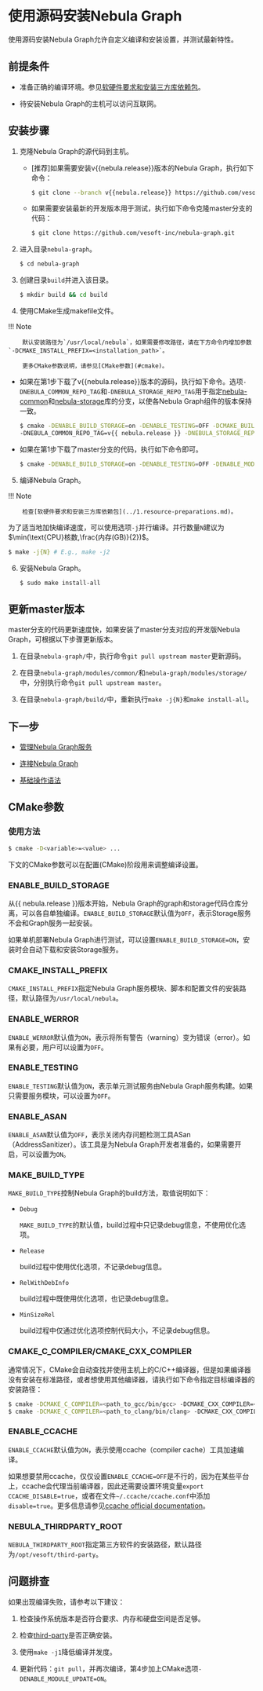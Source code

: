 # 使用源码安装Nebula Graph

使用源码安装Nebula Graph允许自定义编译和安装设置，并测试最新特性。

## 前提条件

- 准备正确的编译环境。参见[软硬件要求和安装三方库依赖包](../1.resource-preparations.md)。

- 待安装Nebula Graph的主机可以访问互联网。

## 安装步骤

1. 克隆Nebula Graph的源代码到主机。

   - [推荐]如果需要安装v{{nebula.release}}版本的Nebula Graph，执行如下命令：

      ```bash
      $ git clone --branch v{{nebula.release}} https://github.com/vesoft-inc/nebula-graph.git
      ```

   - 如果需要安装最新的开发版本用于测试，执行如下命令克隆master分支的代码：

      ```bash
      $ git clone https://github.com/vesoft-inc/nebula-graph.git
      ```

2. 进入目录`nebula-graph`。

   ```bash
   $ cd nebula-graph
   ```

3. 创建目录`build`并进入该目录。

   ```bash
   $ mkdir build && cd build
   ```

4. 使用CMake生成makefile文件。

  !!! Note

        默认安装路径为`/usr/local/nebula`，如果需要修改路径，请在下方命令内增加参数 `-DCMAKE_INSTALL_PREFIX=<installation_path>`。
        
        更多CMake参数说明，请参见[CMake参数](#cmake)。

   - 如果在第1步下载了v{{nebula.release}}版本的源码，执行如下命令。选项`-DNEBULA_COMMON_REPO_TAG`和`-DNEBULA_STORAGE_REPO_TAG`用于指定[nebula-common](https://github.com/vesoft-inc/nebula-common)和[nebula-storage](https://github.com/vesoft-inc/nebula-storage)库的分支，以使各Nebula Graph组件的版本保持一致。

      ```bash
      $ cmake -DENABLE_BUILD_STORAGE=on -DENABLE_TESTING=OFF -DCMAKE_BUILD_TYPE=Release \
      -DNEBULA_COMMON_REPO_TAG=v{{ nebula.release }} -DNEBULA_STORAGE_REPO_TAG=v{{ nebula.release }} ..
      ```

   - 如果在第1步下载了master分支的代码，执行如下命令即可。

      ```bash
      $ cmake -DENABLE_BUILD_STORAGE=on -DENABLE_TESTING=OFF -DENABLE_MODULE_UPDATE=ON -DCMAKE_BUILD_TYPE=Release ..
      ```

5. 编译Nebula Graph。

  !!! Note

        检查[软硬件要求和安装三方库依赖包](../1.resource-preparations.md)。

   为了适当地加快编译速度，可以使用选项`-j`并行编译。并行数量`N`建议为$\min(\text{CPU}核数,\frac{内存(GB)}{2})$。

   ```bash
   $ make -j{N} # E.g., make -j2
   ```

6. 安装Nebula Graph。

   ```bash
   $ sudo make install-all
   ```

## 更新master版本

master分支的代码更新速度快，如果安装了master分支对应的开发版Nebula Graph，可根据以下步骤更新版本。

  1. 在目录`nebula-graph/`中，执行命令`git pull upstream master`更新源码。

  2. 在目录`nebula-graph/modules/common/`和`nebula-graph/modules/storage/`中，分别执行命令`git pull upstream master`。

  3. 在目录`nebula-graph/build/`中，重新执行`make -j{N}`和`make install-all`。

## 下一步

- [管理Nebula Graph服务](../../2.quick-start/5.start-stop-service.md)

- [连接Nebula Graph](../../2.quick-start/3.connect-to-nebula-graph.md)

- [基础操作语法](../../2.quick-start/4.nebula-graph-crud.md)

## CMake参数

### 使用方法

```bash
$ cmake -D<variable>=<value> ...
```

下文的CMake参数可以在配置(CMake)阶段用来调整编译设置。

### ENABLE_BUILD_STORAGE

从{{ nebula.release }}版本开始，Nebula Graph的graph和storage代码仓库分离，可以各自单独编译。`ENABLE_BUILD_STORAGE`默认值为`OFF`，表示Storage服务不会和Graph服务一起安装。

如果单机部署Nebula Graph进行测试，可以设置`ENABLE_BUILD_STORAGE=ON`，安装时会自动下载和安装Storage服务。

### CMAKE_INSTALL_PREFIX

`CMAKE_INSTALL_PREFIX`指定Nebula Graph服务模块、脚本和配置文件的安装路径，默认路径为`/usr/local/nebula`。

### ENABLE_WERROR

`ENABLE_WERROR`默认值为`ON`，表示将所有警告（warning）变为错误（error）。如果有必要，用户可以设置为`OFF`。

### ENABLE_TESTING

`ENABLE_TESTING`默认值为`ON`，表示单元测试服务由Nebula Graph服务构建。如果只需要服务模块，可以设置为`OFF`。

### ENABLE_ASAN

`ENABLE_ASAN`默认值为`OFF`，表示关闭内存问题检测工具ASan（AddressSanitizer）。该工具是为Nebula Graph开发者准备的，如果需要开启，可以设置为`ON`。

### MAKE_BUILD_TYPE

`MAKE_BUILD_TYPE`控制Nebula Graph的build方法，取值说明如下：

- `Debug`

   `MAKE_BUILD_TYPE`的默认值，build过程中只记录debug信息，不使用优化选项。

- `Release`

   build过程中使用优化选项，不记录debug信息。

- `RelWithDebInfo`

   build过程中既使用优化选项，也记录debug信息。

- `MinSizeRel`

   build过程中仅通过优化选项控制代码大小，不记录debug信息。

### CMAKE_C_COMPILER/CMAKE_CXX_COMPILER

通常情况下，CMake会自动查找并使用主机上的C/C++编译器，但是如果编译器没有安装在标准路径，或者想使用其他编译器，请执行如下命令指定目标编译器的安装路径：

```bash
$ cmake -DCMAKE_C_COMPILER=<path_to_gcc/bin/gcc> -DCMAKE_CXX_COMPILER=<path_to_gcc/bin/g++> ..
$ cmake -DCMAKE_C_COMPILER=<path_to_clang/bin/clang> -DCMAKE_CXX_COMPILER=<path_to_clang/bin/clang++> ..
```

### ENABLE_CCACHE

`ENABLE_CCACHE`默认值为`ON`，表示使用ccache（compiler cache）工具加速编译。

如果想要禁用ccache，仅仅设置`ENABLE_CCACHE=OFF`是不行的，因为在某些平台上，ccache会代理当前编译器，因此还需要设置环境变量`export CCACHE_DISABLE=true`，或者在文件`~/.ccache/ccache.conf`中添加`disable=true`。更多信息请参见[ccache official documentation](https://ccache.dev/manual/3.7.6.html)。

### NEBULA_THIRDPARTY_ROOT

`NEBULA_THIRDPARTY_ROOT`指定第三方软件的安装路径，默认路径为`/opt/vesoft/third-party`。

## 问题排查

如果出现编译失败，请参考以下建议：

1. 检查操作系统版本是否符合要求、内存和硬盘空间是否足够。

2. 检查[third-party](../1.resource-preparations/#_5)是否正确安装。

3. 使用`make -j1`降低编译并发度。 

4. 更新代码：`git pull`，并再次编译，第4步加上CMake选项`-DENABLE_MODULE_UPDATE=ON`。
